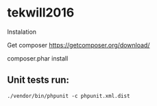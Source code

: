tekwill2016
===========

Instalation

Get composer
https://getcomposer.org/download/

composer.phar install

Unit tests run:
------------------
```
./vendor/bin/phpunit -c phpunit.xml.dist

